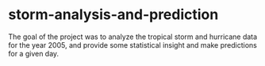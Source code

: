 # storm-analysis-and-prediction

The goal of the project was to analyze the tropical storm and hurricane data for the year 2005, and provide some statistical insight and make predictions for a given day.
